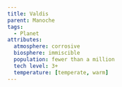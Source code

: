 ```yaml
---
title: Valdis
parent: Manoche
tags:
  - Planet
attributes:
  atmosphere: corrosive
  biosphere: immiscible
  population: fewer than a million
  tech level: 3+
  temperature: [temperate, warm]
---
```

